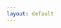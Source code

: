 ```yaml
---
layout: default
---
```


<h1 id="demo"></h1>

<script>
var countDownDate = new Date("Feb 29, 2020 9:00:00").getTime();
var x = setInterval(function() {
  var now = new Date().getTime();
  var distance = countDownDate - now;
  var days = Math.floor(distance / (1000 * 60 * 60 * 24));
  var hours = Math.floor((distance % (1000 * 60 * 60 * 24)) / (1000 * 60 * 60));
  var minutes = Math.floor((distance % (1000 * 60 * 60)) / (1000 * 60));
  var seconds = Math.floor((distance % (1000 * 60)) / 1000);
  document.getElementById("demo").innerHTML = days + " days " + hours + " hours " + minutes + "  minutes " + seconds + " seconds
   until AUCTF.";
  if (distance < 0) {
    clearInterval(x);
    document.getElementById("demo").innerHTML = "Expired";
  }
}, 1000);
</script>
